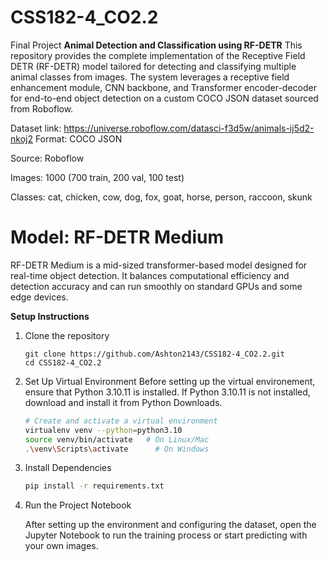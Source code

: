# CSS182-4_CO2.2
Final Project
**Animal Detection and Classification using RF-DETR**
This repository provides the complete implementation of the Receptive Field DETR (RF-DETR) model tailored for detecting and classifying multiple animal classes from images. The system leverages a receptive field enhancement module, CNN backbone, and Transformer encoder-decoder for end-to-end object detection on a custom COCO JSON dataset sourced from Roboflow.

Dataset link: https://universe.roboflow.com/datasci-f3d5w/animals-ij5d2-nkoj2
Format: COCO JSON

Source: Roboflow

Images: 1000 (700 train, 200 val, 100 test)

Classes: cat, chicken, cow, dog, fox, goat, horse, person, raccoon, skunk

# Model: RF-DETR Medium

RF-DETR Medium is a mid-sized transformer-based model designed for real-time object detection. It balances computational efficiency and detection accuracy and can run smoothly on standard GPUs and some edge devices.

**Setup Instructions**

1. Clone the repository
   ```
   git clone https://github.com/Ashton2143/CSS182-4_CO2.2.git
   cd CSS182-4_CO2.2
   ```
  


2. Set Up Virtual Environment
   Before setting up the virtual environement, ensure that Python 3.10.11 is installed. If Python 3.10.11 is not installed, download and install it from Python Downloads.
   ```bash
   # Create and activate a virtual environment
   virtualenv venv --python=python3.10
   source venv/bin/activate   # On Linux/Mac
   .\venv\Scripts\activate      # On Windows
   ```

3. Install Dependencies

    ```bash
    pip install -r requirements.txt
    ```

4. Run the Project Notebook

    After setting up the environment and configuring the dataset, open the Jupyter Notebook to run the training process or start predicting with your own images.
   
   
